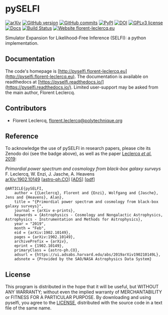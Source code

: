 # pySELFI #

[![arXiv](https://img.shields.io/badge/astro--ph.CO-arxiv%3A1902.10149-B31B1B.svg?style=flat)](https://arxiv.org/abs/1902.10149)
[![GitHub version](https://img.shields.io/github/tag/florent-leclercq/pyselfi.svg?maxAge=3600&label=version)](https://github.com/florent-leclercq/pyselfi)
[![GitHub commits](https://img.shields.io/github/commits-since/florent-leclercq/pyselfi/v1.0.svg)](https://github.com/florent-leclercq/pyselfi/commits)
[![PyPI](https://img.shields.io/pypi/v/pyselfi.svg)](https://pypi.org/project/pyselfi/)
[![DOI](https://zenodo.org/badge/197575311.svg)](https://zenodo.org/badge/latestdoi/197575311)
[![GPLv3 license](https://img.shields.io/badge/License-GPLv3-blue.svg)](https://github.com/florent-leclercq/pyselfi/blob/master/LICENSE)
[![Docs](https://readthedocs.org/projects/pyselfi/badge/)](http://pyselfi.readthedocs.io/en/latest/)
[![Build Status](https://travis-ci.com/florent-leclercq/pyselfi.svg?branch=master)](https://travis-ci.com/florent-leclercq/pyselfi)
[![Website florent-leclercq.eu](https://img.shields.io/website-up-down-green-red/http/pyselfi.florent-leclercq.eu.svg)](http://pyselfi.florent-leclercq.eu/)

Simulator Expansion for Likelihood-Free Inference (SELFI): a python implementation.

## Documentation ##

The code's homepage is [http://pyselfi.florent-leclercq.eu](http://pyselfi.florent-leclercq.eu). The documentation is available on readthedocs at [https://pyselfi.readthedocs.io/](https://pyselfi.readthedocs.io/). Limited user-support may be asked from the main author, Florent Leclercq.

## Contributors ##

* Florent Leclercq, florent.leclercq@polytechnique.org  

## Reference ##

To acknowledge the use of pySELFI in research papers, please cite its Zenodo doi (see the badge above), as well as the paper <a href="https://arxiv.org/abs/1902.10149" target="blank">Leclercq <i>et al.</i> 2019</a>: 

*Primordial power spectrum and cosmology from black-box galaxy surveys*<br/>
F. Leclercq, W. Enzi, J. Jasche, A. Heavens<br/>
<a href="http://arxiv.org/abs/1902.10149" target="blank">arXiv:1902.10149</a> [<a href="http://arxiv.org/abs/1902.10149" target="blank">astro-ph.CO</a>] [<a href="https://ui.adsabs.harvard.edu/?#abs/2019arXiv190210149L" target="blank">ADS</a>] [<a href="http://arxiv.org/pdf/1902.10149" class="document" target="blank">pdf</a>]

    @ARTICLE{pySELFI,
        author = {{Leclercq}, Florent and {Enzi}, Wolfgang and {Jasche}, Jens and {Heavens}, Alan},
        title = "{Primordial power spectrum and cosmology from black-box galaxy surveys}",
        journal = {arXiv e-prints},
        keywords = {Astrophysics - Cosmology and Nongalactic Astrophysics, Astrophysics - Instrumentation and Methods for Astrophysics},
        year = "2019",
        month = "Feb",
        eid = {arXiv:1902.10149},
        pages = {arXiv:1902.10149},
        archivePrefix = {arXiv},
        eprint = {1902.10149},
        primaryClass = {astro-ph.CO},
        adsurl = {https://ui.adsabs.harvard.edu/abs/2019arXiv190210149L},
        adsnote = {Provided by the SAO/NASA Astrophysics Data System}

## License ##

This program is distributed in the hope that it will be useful, but WITHOUT ANY WARRANTY; without even the implied warranty of MERCHANTABILITY or FITNESS FOR A PARTICULAR PURPOSE. By downloading and using pyselfi, you agree to the [LICENSE](LICENSE), distributed with the source code in a text file of the same name.

